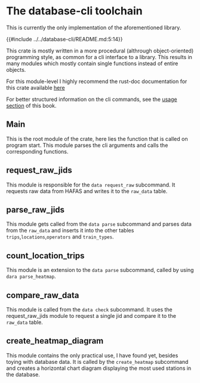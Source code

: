 # The database-cli toolchain
This is currently the only implementation of the aforementioned library.

{{#include ../../database-cli/README.md:5:14}}

This crate is mostly written in a more procedural (althrough object-oriented) programming style, as common for a cli interface to a library.
This results in many modules which mostly contain single functions instead of entire objects. 

For this module-level I highly recommend the rust-doc documentation for this crate available [here](./databasecli/index.html)

For better structured information on the cli commands, see the [usage section](./usage.html) of this book.

## Main
This is the root module of the crate, here lies the function that is called on program start. This module parses the cli arguments and calls the corresponding functions.

## request_raw_jids
This module is responsible for the `data request_raw` subcommand. It requests raw data from HAFAS and writes it to the `raw_data` table.

## parse_raw_jids
This module gets called from the `data parse` subcommand and parses data from the `raw_data` and inserts it into the other tables `trips`,`locations`,`operators` and `train_types`.

## count_location_trips
This module is an extension to the `data parse` subcommand, called by using `dara parse_heatmap`.

## compare_raw_data
This module is called from the `data check` subcommand. It uses the request_raw_jids module to request a single jid and compare it to the `raw_data` table.

## create_heatmap_diagram
This module contains the only practical use, I have found yet, besides toying with database data. It is called by the `create_heatmap` subcommand and creates a horizontal chart diagram displaying the most used stations in the database.
